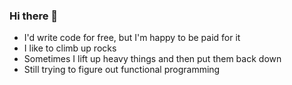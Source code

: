 ### Hi there 👋

- I'd write code for free, but I'm happy to be paid for it
- I like to climb up rocks
- Sometimes I lift up heavy things and then put them back down
- Still trying to figure out functional programming

<!--
**dustinws/dustinws** is a ✨ _special_ ✨ repository because its `README.md` (this file) appears on your GitHub profile.

Here are some ideas to get you started:

- 🔭 I’m currently working on ...
- 🌱 I’m currently learning ...
- 👯 I’m looking to collaborate on ...
- 🤔 I’m looking for help with ...
- 💬 Ask me about ...
- 📫 How to reach me: ...
- 😄 Pronouns: ...
- ⚡ Fun fact: ...
-->
